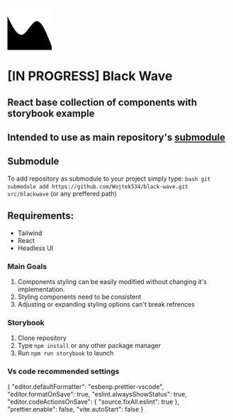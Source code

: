 ![alt text](https://github.com/Wojtek534/black-wave/blob/main/assets/svg/logo.svg)

# [IN PROGRESS] Black Wave

## React base collection of components with storybook example

## Intended to use as main repository's [submodule](https://git-scm.com/book/en/v2/Git-Tools-Submodules)

## Submodule

To add repository as submodule to your project simply type:
```bash git submodule add https://github.com/Wojtek534/black-wave.git src/blackwave``` (or any preffered path)

## Requirements:

- Tailwind
- React
- Headless UI

### Main Goals

1. Components styling can be easily modified without changing it's implementation.
2. Styling components need to be consistent
3. Adjusting or expanding styling options can't break refrences

### Storybook

1. Clone repository
2. Type `npm install` or any other package manager
3. Run `npm run storybook` to launch

### Vs code recommended settings

{
"editor.defaultFormatter": "esbenp.prettier-vscode",
"editor.formatOnSave": true,
"eslint.alwaysShowStatus": true,
"editor.codeActionsOnSave": {
"source.fixAll.eslint": true
},
"prettier.enable": false,
"vite.autoStart": false
}
